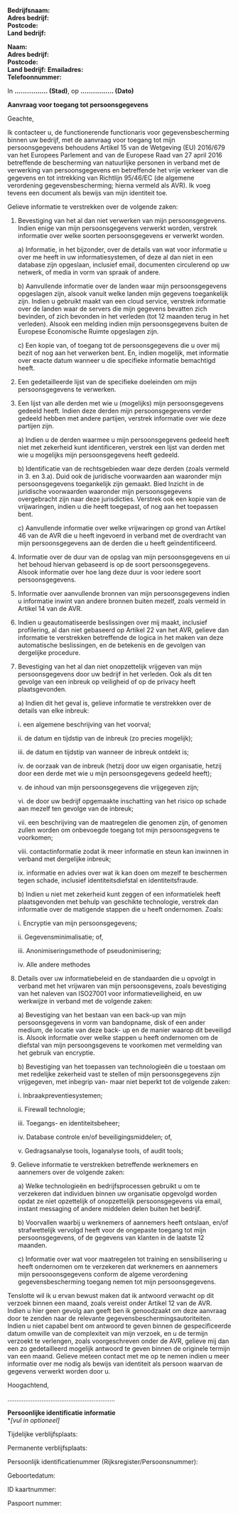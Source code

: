 **Bedrijfsnaam:**  
**Adres bedrijf:**  
**Postcode:**  
**Land bedrijf:**

**Naam:**  
**Adres bedrijf:**  
**Postcode:**  
**Land bedrijf:**
**Emailadres:**  
**Telefoonnummer:**

In **................ (Stad)**, op **................ (Dato)**

**Aanvraag voor toegang tot persoonsgegevens**

Geachte,

Ik contacteer u, de functionerende functionaris voor gegevensbescherming binnen uw bedrijf,
met de aanvraag voor toegang tot mijn persoonsgegevens behoudens Artikel 15 van de Wetgeving (EU) 2016/679 van het Europees Parlement and van de Europese Raad van 27 april 2016 betreffende de bescherming van natuurlijke personen in verband met de verwerking van persoonsgegevens en betreffende het vrije verkeer van die gegevens en tot intrekking van Richtlijn 95/46/EC (de algemene verordening gegevensbescherming; hierna vermeld als AVR). Ik voeg tevens een document als bewijs van mijn identiteit toe.

Gelieve informatie te verstrekken over de volgende zaken:

1. Bevestiging van het al dan niet verwerken van mijn persoonsgegevens. Indien enige van mijn persoonsgegevens verwerkt worden, verstrek informatie over welke soorten
   persoonsgegevens er verwerkt worden.

   a) Informatie, in het bijzonder, over de details van wat voor informatie u over me
   heeft in uw informatiesystemen, of deze al dan niet in een database zijn
   opgeslaan, inclusief email, documenten circulerend op uw netwerk, of media
   in vorm van spraak of andere.

   b) Aanvullende informatie over de landen waar mijn persoonsgegevens opgeslagen zijn, alsook vanuit welke landen mijn gegevens toegankelijk zijn.
   Indien u gebruikt maakt van een cloud service, verstrek informatie over de
   landen waar de servers die mijn gegevens bevatten zich bevinden, of zich
   bevonden in het verleden (tot 12 maanden terug in het verleden). Alsook een
   melding indien mijn persoonsgegevens buiten de Europese Economische
   Ruimte opgeslagen zijn.

   c) Een kopie van, of toegang tot de persoonsgegevens die u over mij bezit of nog aan het verwerken bent. En, indien mogelijk, met informatie over exacte datum wanneer u die specifieke informatie bemachtigd heeft.

2. Een gedetailleerde lijst van de specifieke doeleinden om mijn persoonsgegevens te verwerken.

3. Een lijst van alle derden met wie u (mogelijks) mijn persoonsgegevens gedeeld heeft. Indien deze derden mijn persoonsgegevens verder gedeeld hebben met andere partijen, verstrek informatie over wie deze partijen zijn.

   a) Indien u de derden waarmee u mijn persoonsgegevens gedeeld heeft niet met zekerheid kunt identificeren, verstrek een lijst van derden met wie u mogelijks mijn persoonsgegevens heeft gedeeld.

   b) Identificatie van de rechtsgebieden waar deze derden (zoals vermeld in 3. en
   3.a). Duid ook de juridische voorwaarden aan waaronder mijn persoonsgegevens toegankelijk zijn gemaakt. Bied Inzicht in de juridische voorwaarden waaronder mijn persoonsgegevens overgebracht zijn naar deze jurisdicties. Verstrek ook een kopie van de vrijwaringen, indien u die heeft toegepast, of nog aan het toepassen bent.

   c) Aanvullende informatie over welke vrijwaringen op grond van Artikel 46 van de AVR die u heeft ingevoerd in verband met de overdracht van mijn persoonsgegevens aan de derden die u heeft geïndentificeerd.

4. Informatie over de duur van de opslag van mijn persoonsgegevens en ui het behoud hiervan gebaseerd is op de soort persoonsgegevens. Alsook informatie over hoe lang deze duur is voor iedere soort persoonsgegevens.

5. Informatie over aanvullende bronnen van mijn persoonsgegevens indien u informatie inwint van andere bronnen buiten mezelf, zoals vermeld in Artikel 14 van de AVR.

6. Indien u geautomatiseerde beslissingen over mij maakt, inclusief profilering, al dan niet gebaseerd op Artikel 22 van het AVR, gelieve dan informatie te verstrekken betreffende de logica in het maken van deze automatische beslissingen, en de betekenis en de gevolgen van dergelijke procedure.

7. Bevestiging van het al dan niet onopzettelijk vrijgeven van mijn persoonsgegevens door uw bedrijf in het verleden. Ook als dit ten gevolge van een inbreuk op veiligheid of op de privacy heeft plaatsgevonden.

   a) Indien dit het geval is, gelieve informatie te verstrekken over de details van
   elke inbreuk:

   i. een algemene beschrijving van het voorval;

   ii. de datum en tijdstip van de inbreuk (zo precies mogelijk);

   iii. de datum en tijdstip van wanneer de inbreuk ontdekt is;

   iv. de oorzaak van de inbreuk (hetzij door uw eigen organisatie, hetzij door een derde met wie u mijn persoonsgegevens gedeeld heeft);

   v. de inhoud van mijn persoonsgegevens die vrijgegeven zijn;

   vi. de door uw bedrijf opgemaakte inschatting van het risico op schade aan mezelf ten gevolge van de inbreuk;

   vii. een beschrijving van de maatregelen die genomen zijn, of genomen zullen worden om onbevoegde toegang tot mijn persoonsgegvens te voorkomen;

   viii. contactinformatie zodat ik meer informatie en steun kan inwinnen in verband met dergelijke inbreuk;

   ix. informatie en advies over wat ik kan doen om mezelf te beschermen tegen schade, inclusief identiteitsdiefstal en identiteitsfraude.

   b) Indien u niet met zekerheid kunt zeggen of een informatielek heeft plaatsgevonden met behulp van geschikte technologie, verstrek dan informatie over de matigende stappen die u heeft ondernomen. Zoals:

   i. Encryptie van mijn persoonsgegevens;

   ii. Gegevensminimalisatie; of,

   iii. Anonimiseringsmethode of pseudonimisering;

   iv. Alle andere methodes

8. Details over uw informatiebeleid en de standaarden die u opvolgt in verband met het vrijwaren van mijn persoonsgevens, zoals bevestiging van het naleven van ISO27001 voor informatieveiligheid, en uw werkwijze in verband met de volgende zaken:

   a) Bevestiging van het bestaan van een back-up van mijn persoonsgegevens in
   vorm van bandopname, disk of een ander medium, de locatie van deze back-
   up en de manier waarop dit beveiligd is. Alsook informatie over welke
   stappen u heeft ondernomen om de diefstal van mijn persoongsgevens te
   voorkomen met vermelding van het gebruik van encryptie.

   b) Bevestiging van het toepassen van technologieën die u toestaan om met redelijke zekerheid vast te stellen of mijn persoonsgegevens zijn vrijgegeven,
   met inbegrip van- maar niet beperkt tot de volgende zaken:

   i. Inbraakpreventiesystemen;

   ii. Firewall technologie;

   iii. Toegangs- en identiteitsbeheer;

   iv. Database controle en/of beveiligingsmiddelen; of,

   v. Gedragsanalyse tools, loganalyse tools, of audit tools;

9. Gelieve informatie te verstrekken betreffende werknemers en aannemers over de volgende zaken:

   a) Welke technologieën en bedrijfsprocessen gebruikt u om te verzekeren dat
   individuen binnen uw organisatie opgevolgd worden opdat ze niet opzettelijk
   of onopzettelijk persoonsgegevens via email, instant messaging of andere
   middelen delen buiten het bedrijf.

   b) Voorvallen waarbij u werknemers of aannemers heeft ontslaan, en/of
   strafwettelijk vervolgd heeft voor de ongepaste toegang tot mijn
   persoonsgegevens, of de gegevens van klanten in de laatste 12 maanden.

   c) Informatie over wat voor maatregelen tot training en sensibilisering u heeft ondernomen om te verzekeren dat werknemers en aannemers mijn
   persooonsgegevens conform de algeme verordening gegevensbescherming toegang nemen tot mijn persoonsgegevens.

Tenslotte wil ik u ervan bewust maken dat ik antwoord verwacht op dit verzoek binnen een maand, zoals vereist onder Artikel 12 van de AVR. Indien u hier geen gevolg aan geeft ben ik genoodzaakt om deze aanvraag door te zenden naar de relevante gegevensbeschermingsautoriteiten. Indien u niet capabel bent om antwoord te geven binnen de gespecificeerde datum omwille van de complexiteit van mijn verzoek, en u de termijn verzoekt te verlengen, zoals voorgeschreven onder de AVR, gelieve mij dan een zo gedetailleerd mogelijk antwoord te geven binnen de originele termijn van een maand. Gelieve meteen contact met me op te nemen indien u meer informatie over me nodig als bewijs van identiteit als
persoon waarvan de gegevens verwerkt worden door u.

Hoogachtend,

............................................................

**Persoonlijke identificatie informatie**  
**[vul in *optioneel]**

Tijdelijke verblijfsplaats:

Permanente verblijfsplaats:

Persoonlijk identificatienummer (Rijksregister/Persoonsnummer):

Geboortedatum:

ID kaartnummer:

Paspoort nummer:
